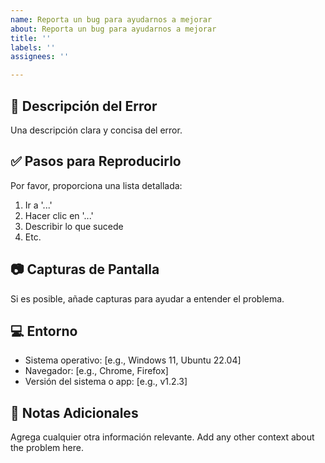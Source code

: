 ```yaml
---
name: Reporta un bug para ayudarnos a mejorar
about: Reporta un bug para ayudarnos a mejorar
title: ''
labels: ''
assignees: ''

---
```


## 🧩 Descripción del Error

Una descripción clara y concisa del error.

## ✅ Pasos para Reproducirlo

Por favor, proporciona una lista detallada:

1. Ir a '...'
2. Hacer clic en '...'
3. Describir lo que sucede
4. Etc.

## 📷 Capturas de Pantalla

Si es posible, añade capturas para ayudar a entender el problema.

## 💻 Entorno

- Sistema operativo: [e.g., Windows 11, Ubuntu 22.04]
- Navegador: [e.g., Chrome, Firefox]
- Versión del sistema o app: [e.g., v1.2.3]

## 📒 Notas Adicionales

Agrega cualquier otra información relevante.
Add any other context about the problem here.
